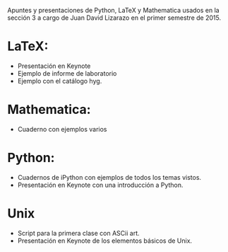 Apuntes y presentaciones de Python, LaTeX y Mathematica usados en la sección 3 a cargo de Juan David Lizarazo en el primer semestre de 2015.

# LaTeX:
+ Presentación en Keynote
+ Ejemplo de informe de laboratorio
+ Ejemplo con el catálogo hyg.
# Mathematica:
+ Cuaderno con ejemplos varios
# Python:
+ Cuadernos de iPython con ejemplos de todos los temas vistos.
+ Presentación en Keynote con una introducción a Python.
# Unix
+ Script para la primera clase con ASCii art.
+ Presentación en Keynote de los elementos básicos de Unix.
